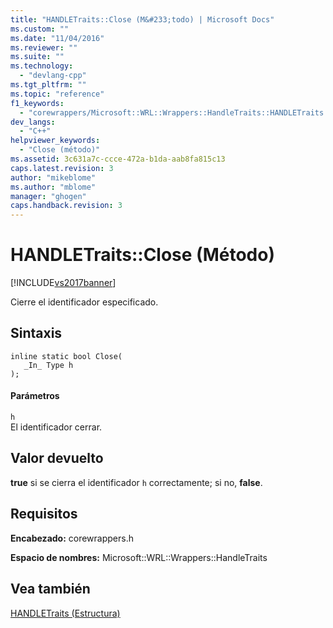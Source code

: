 ```yaml
---
title: "HANDLETraits::Close (M&#233;todo) | Microsoft Docs"
ms.custom: ""
ms.date: "11/04/2016"
ms.reviewer: ""
ms.suite: ""
ms.technology: 
  - "devlang-cpp"
ms.tgt_pltfrm: ""
ms.topic: "reference"
f1_keywords: 
  - "corewrappers/Microsoft::WRL::Wrappers::HandleTraits::HANDLETraits::Close"
dev_langs: 
  - "C++"
helpviewer_keywords: 
  - "Close (método)"
ms.assetid: 3c631a7c-ccce-472a-b1da-aab8fa815c13
caps.latest.revision: 3
author: "mikeblome"
ms.author: "mblome"
manager: "ghogen"
caps.handback.revision: 3
---
```

# HANDLETraits::Close (M&#233;todo)
[!INCLUDE[vs2017banner](../assembler/inline/includes/vs2017banner.md)]

Cierre el identificador especificado.  
  
## Sintaxis  
  
```  
inline static bool Close(  
   _In_ Type h  
);  
```  
  
#### Parámetros  
 `h`  
 El identificador cerrar.  
  
## Valor devuelto  
 **true** si se cierra el identificador `h` correctamente; si no, **false**.  
  
## Requisitos  
 **Encabezado:** corewrappers.h  
  
 **Espacio de nombres:** Microsoft::WRL::Wrappers::HandleTraits  
  
## Vea también  
 [HANDLETraits \(Estructura\)](../windows/handletraits-structure.md)